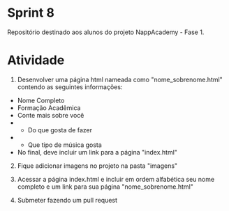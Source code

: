 # Sprint 8
Repositório destinado aos alunos do projeto NappAcademy - Fase 1.

# Atividade
1) Desenvolver uma página html nameada como "nome_sobrenome.html" contendo as seguintes informações:
  - Nome Completo
  - Formação Acadêmica
  - Conte mais sobre você
  - - Do que gosta de fazer
  - - Que tipo de música gosta
  - No final, deve incluir um link para a página "index.html"

2) Fique adicionar imagens no projeto na pasta "imagens"

3) Acessar a página index.html e incluir em ordem alfabética seu nome completo e um link para sua página "nome_sobrenome.html"

4) Submeter fazendo um pull request
